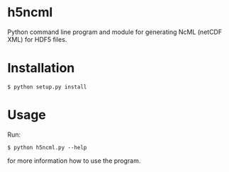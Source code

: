 # h5ncml

Python command line program and module for generating NcML (netCDF XML) for HDF5 files.

# Installation

    $ python setup.py install

# Usage

Run:

    $ python h5ncml.py --help

for more information how to use the program.
